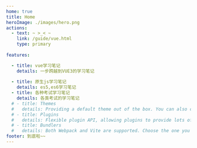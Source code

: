 ```yaml
---
home: true
title: Home
heroImage: ./images/hero.png
actions:
  - text: ~ >_< ~ 
    link: /guide/vue.html
    type: primary
  
features:

  - title: vue学习笔记
    details: 一步跨越到VUE3的学习笔记
    
  - title: 原生js学习笔记
    details: es5,es6学习笔记
  - title: 各种考试学习笔记
    details: 各类考试的学习笔记
  # - title: Themes
  #   details: Providing a default theme out of the box. You can also choose a community theme or create your own one.
  # - title: Plugins
  #   details: Flexible plugin API, allowing plugins to provide lots of plug-and-play features for your site. 
  # - title: Bundlers
  #   details: Both Webpack and Vite are supported. Choose the one you like!
footer: 到底啦~~
---
```

